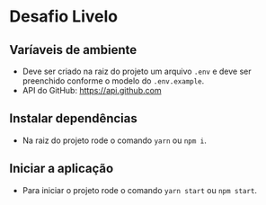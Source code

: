 # Desafio Livelo

## Varíaveis de ambiente

- Deve ser criado na raiz do projeto um arquivo `.env` e deve ser preenchido conforme o modelo do `.env.example`.
- API do GitHub: https://api.github.com

## Instalar dependências

- Na raiz do projeto rode o comando `yarn` ou `npm i`.

## Iniciar a aplicação

- Para iniciar o projeto rode o comando `yarn start` ou `npm start`.
